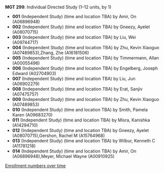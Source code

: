 **MGT 299**: Individual Directed Study (1–12 units, by 1)

- **001** (Independent Study) (time and location TBA) by Amir, On (A06896948)
- **002** (Independent Study) (time and location TBA) by Gneezy, Ayelet (A08070715)
- **003** (Independent Study) (time and location TBA) by Liu, Wei (A09744717)
- **004** (Independent Study) (time and location TBA) by Zhu, Kevin Xiaoguo (A07489853),Zhang, Zhe (A16181506)
- **005** (Independent Study) (time and location TBA) by Timmermann, Allan (A00055496)
- **006** (Independent Study) (time and location TBA) by Engelberg, Joseph Edward (A02704903)
- **007** (Independent Study) (time and location TBA) by Liu, Jun (A06902279)
- **008** (Independent Study) (time and location TBA) by Erat, Sanjiv (A07475757)
- **009** (Independent Study) (time and location TBA) by Zhu, Kevin Xiaoguo (A07489853)
- **010** (Independent Study) (time and location TBA) by Smith, Pamela Karen (A09683270)
- **011** (Independent Study) (time and location TBA) by Misra, Kanishka (A14294710)
- **012** (Independent Study) (time and location TBA) by Gneezy, Ayelet (A08070715),Gershon, Rachel M (A15764968)
- **013** (Independent Study) (time and location TBA) by Wilbur, Kenneth C (A11781218)
- **014** (Independent Study) (time and location TBA) by Amir, On (A06896948),Meyer, Michael Wayne (A00910925)

[Enrollment numbers over time](./MGT299.tsv)
